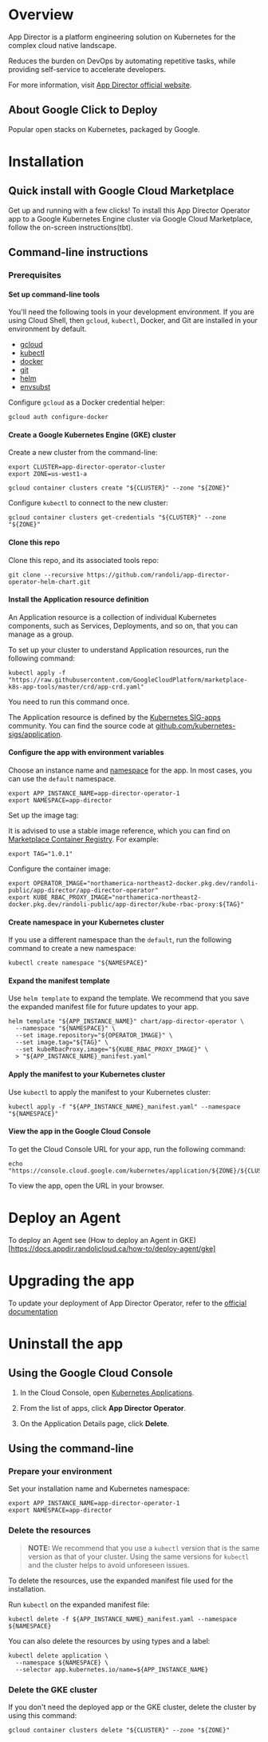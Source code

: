 # Overview

App Director is a platform engineering solution on Kubernetes for the complex cloud native landscape.

Reduces the burden on DevOps by automating repetitive tasks, while providing self-service to accelerate developers.

For more information, visit
[App Director official website](https://randoli.ca/app-director/).

## About Google Click to Deploy

Popular open stacks on Kubernetes, packaged by Google.

# Installation

## Quick install with Google Cloud Marketplace

Get up and running with a few clicks! To install this App Director Operator app to a
Google Kubernetes Engine cluster via Google Cloud Marketplace, follow the
on-screen instructions(tbt).

## Command-line instructions

### Prerequisites

#### Set up command-line tools

You'll need the following tools in your development environment. If you are
using Cloud Shell, then `gcloud`, `kubectl`, Docker, and Git are installed in
your environment by default.

- [gcloud](https://cloud.google.com/sdk/gcloud/)
- [kubectl](https://kubernetes.io/docs/reference/kubectl/overview/)
- [docker](https://docs.docker.com/install/)
- [git](https://git-scm.com/book/en/v2/Getting-Started-Installing-Git)
- [helm](https://helm.sh/)
- [envsubst](https://command-not-found.com/envsubst)

Configure `gcloud` as a Docker credential helper:

```shell
gcloud auth configure-docker
```

#### Create a Google Kubernetes Engine (GKE) cluster

Create a new cluster from the command-line:

```shell
export CLUSTER=app-director-operator-cluster
export ZONE=us-west1-a

gcloud container clusters create "${CLUSTER}" --zone "${ZONE}"
```

Configure `kubectl` to connect to the new cluster:

```shell
gcloud container clusters get-credentials "${CLUSTER}" --zone "${ZONE}"
```

#### Clone this repo

Clone this repo, and its associated tools repo:

```shell
git clone --recursive https://github.com/randoli/app-director-operator-helm-chart.git
```

#### Install the Application resource definition

An Application resource is a collection of individual Kubernetes components,
such as Services, Deployments, and so on, that you can manage as a group.

To set up your cluster to understand Application resources, run the following
command:

```shell
kubectl apply -f "https://raw.githubusercontent.com/GoogleCloudPlatform/marketplace-k8s-app-tools/master/crd/app-crd.yaml"
```

You need to run this command once.

The Application resource is defined by the
[Kubernetes SIG-apps](https://github.com/kubernetes/community/tree/master/sig-apps)
community. You can find the source code at
[github.com/kubernetes-sigs/application](https://github.com/kubernetes-sigs/application).

#### Configure the app with environment variables

Choose an instance name and
[namespace](https://kubernetes.io/docs/concepts/overview/working-with-objects/namespaces/)
for the app. In most cases, you can use the `default` namespace.

```shell
export APP_INSTANCE_NAME=app-director-operator-1
export NAMESPACE=app-director
```

Set up the image tag:

It is advised to use a stable image reference, which you can find on
[Marketplace Container Registry](https://marketplace.gcr.io).
For example:

```shell
export TAG="1.0.1"
```

Configure the container image:

```shell
export OPERATOR_IMAGE="northamerica-northeast2-docker.pkg.dev/randoli-public/app-director/app-director-operator"
export KUBE_RBAC_PROXY_IMAGE="northamerica-northeast2-docker.pkg.dev/randoli-public/app-director/kube-rbac-proxy:${TAG}"
```

#### Create namespace in your Kubernetes cluster

If you use a different namespace than the `default`, run the following
command to create a new namespace:

```shell
kubectl create namespace "${NAMESPACE}"
```

#### Expand the manifest template

Use `helm template` to expand the template. We recommend that you save the
expanded manifest file for future updates to your app.

```shell
helm template "${APP_INSTANCE_NAME}" chart/app-director-operator \
  --namespace "${NAMESPACE}" \
  --set image.repository="${OPERATOR_IMAGE}" \
  --set image.tag="${TAG}" \
  --set kubeRbacProxy.image="${KUBE_RBAC_PROXY_IMAGE}" \
  > "${APP_INSTANCE_NAME}_manifest.yaml"
```

#### Apply the manifest to your Kubernetes cluster

Use `kubectl` to apply the manifest to your Kubernetes cluster:

```shell
kubectl apply -f "${APP_INSTANCE_NAME}_manifest.yaml" --namespace "${NAMESPACE}"
```

#### View the app in the Google Cloud Console

To get the Cloud Console URL for your app, run the following command:

```shell
echo "https://console.cloud.google.com/kubernetes/application/${ZONE}/${CLUSTER}/${NAMESPACE}/${APP_INSTANCE_NAME}"
```

To view the app, open the URL in your browser.

# Deploy an Agent

To deploy an Agent see (How to deploy an Agent in GKE)[https://docs.appdir.randolicloud.ca/how-to/deploy-agent/gke]

# Upgrading the app

To update your deployment of App Director Operator, refer to the
[official documentation](https://docs.appdir.randolicloud.ca/how-to/update-operator)

# Uninstall the app

## Using the Google Cloud Console

1. In the Cloud Console, open
   [Kubernetes Applications](https://console.cloud.google.com/kubernetes/application).

1. From the list of apps, click **App Director Operator**.

1. On the Application Details page, click **Delete**.

## Using the command-line

### Prepare your environment

Set your installation name and Kubernetes namespace:

```shell
export APP_INSTANCE_NAME=app-director-operator-1
export NAMESPACE=app-director
```

### Delete the resources

> **NOTE:** We recommend that you use a `kubectl` version that is the same
> version as that of your cluster. Using the same versions for `kubectl` and
> the cluster helps to avoid unforeseen issues.

To delete the resources, use the expanded manifest file used for the
installation.

Run `kubectl` on the expanded manifest file:

```shell
kubectl delete -f ${APP_INSTANCE_NAME}_manifest.yaml --namespace ${NAMESPACE}
```

You can also delete the resources by using types and a label:

```shell
kubectl delete application \
  --namespace ${NAMESPACE} \
  --selector app.kubernetes.io/name=${APP_INSTANCE_NAME}
```

### Delete the GKE cluster

If you don't need the deployed app or the GKE cluster, delete the cluster
by using this command:

```shell
gcloud container clusters delete "${CLUSTER}" --zone "${ZONE}"
```
